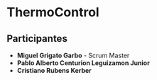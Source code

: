 # ThermoControl
## Participantes
- **Miguel Grigato Garbo** - Scrum Master
- **Pablo Alberto Centurion Leguizamon Junior**
- **Cristiano Rubens Kerber**
